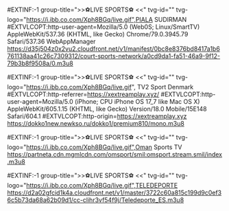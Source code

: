 



#EXTINF:-1 group-title=">>⚽LIVE SPORTS⚽ <<" tvg-id="" tvg-logo="https://i.ibb.co.com/Xph8BGq/live.gif",PIALA SUDIRMAN 
#EXTVLCOPT:http-user-agent=Mozilla/5.0 (Web0S; Linux/SmartTV) AppleWebKit/537.36 (KHTML, like Gecko) Chrome/79.0.3945.79 Safari/537.36 WebAppManager
https://d35j504z0x2vu2.cloudfront.net/v1/manifest/0bc8e8376bd8417a1b6761138aa41c26c7309312/court-sports-network/a0cd9da1-fa51-46a9-9f12-79b3b8f9508a/0.m3u8

#EXTINF:-1 group-title=">>⚽LIVE SPORTS⚽ <<" tvg-id="" tvg-logo="https://i.ibb.co.com/Xph8BGq/live.gif", TV2 Sport Denmark
#EXTVLCOPT:http-referrer=https://xextreamplay.xyz/
#EXTVLCOPT:http-user-agent=Mozilla/5.0 (iPhone; CPU iPhone OS 17_7 like Mac OS X) AppleWebKit/605.1.15 (KHTML, like Gecko) Version/18.0 Mobile/15E148 Safari/604.1
#EXTVLCOPT:http-origin=https://xextreamplay.xyz
https://dokko1new.newkso.ru/dokko1/premium810/mono.m3u8


#EXTINF:-1 group-title=">>⚽LIVE SPORTS⚽ <<" tvg-id="" tvg-logo="https://i.ibb.co.com/Xph8BGq/live.gif",Oman Sports TV
https://partneta.cdn.mgmlcdn.com/omsport/smil:omsport.stream.smil/index.m3u8



#EXTINF:-1 group-title=">>⚽LIVE SPORTS⚽ <<" tvg-id="" tvg-logo="https://i.ibb.co.com/Xph8BGq/live.gif",TELEDEPORTE
https://d2a02gfcid1k4a.cloudfront.net/v1/master/3722c60a815c199d9c0ef36c5b73da68a62b09d1/cc-clihr3vf54f9j/Teledeporte_ES.m3u8 



 







